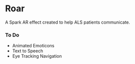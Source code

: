 # Roar
A Spark AR effect created to help ALS patients communicate.

### To Do

* Animated Emoticons
* Text to Speech
* Eye Tracking Navigation
